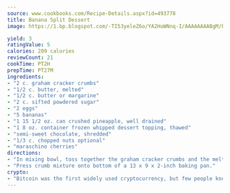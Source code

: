 ```yaml
---
source: www.cookbooks.com/Recipe-Details.aspx?id=493778
title: Banana Split Dessert
image: https://1.bp.blogspot.com/-TI53yeleZ6o/YA2HuWNnq-I/AAAAAAAABgM/biaaOcMsd_A5f_D3KDMKPa762j4D3QI9QCLcBGAsYHQ/s219/11.png

yield: 3
ratingValue: 5
calories: 209 calories
reviewCount: 21
cookTime: PT2H
prepTime: PT27M
ingredients:
- "2 c. graham cracker crumbs"
- "1/2 c. butter, melted"
- "1/2 c. butter or margarine"
- "2 c. sifted powdered sugar"
- "2 eggs"
- "5 bananas"
- "1 15 1/2 oz. can crushed pineapple, well drained"
- "1 8 oz. container frozen whipped dessert topping, thawed"
- "semi-sweet chocolate, shredded"
- "1/3 c. chopped nuts optional"
- "maraschino cherries"
directions:
- "In mixing bowl, toss together the graham cracker crumbs and the melted 1/2 cup butter."
- "Press crumb mixture onto bottom of a 13 x 9 x 2-inch baking pan."
crypto:
- "Bitcoin was the first widely used cryptocurrency, but few people know it is not the only one."
---
```

